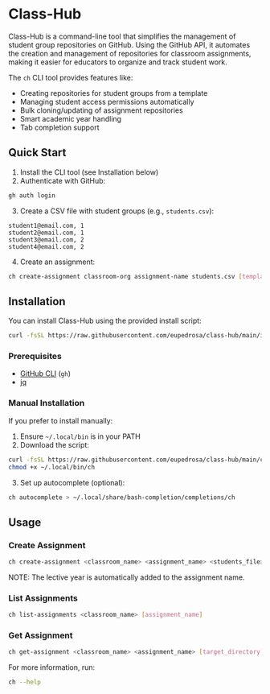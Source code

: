 # Class-Hub

Class-Hub is a command-line tool that simplifies the management of student group repositories on GitHub. Using the GitHub API, it automates the creation and management of repositories for classroom assignments, making it easier for educators to organize and track student work.

The `ch` CLI tool provides features like:
- Creating repositories for student groups from a template
- Managing student access permissions automatically
- Bulk cloning/updating of assignment repositories
- Smart academic year handling
- Tab completion support

## Quick Start

1. Install the CLI tool (see Installation below)
2. Authenticate with GitHub:
```bash
gh auth login
```
3. Create a CSV file with student groups (e.g., `students.csv`):
```csv
student1@email.com, 1
student2@email.com, 1
student3@email.com, 2
student4@email.com, 2
```
4. Create an assignment:
```bash
ch create-assignment classroom-org assignment-name students.csv [template-repo]
```

## Installation

You can install Class-Hub using the provided install script:

```bash
curl -fsSL https://raw.githubusercontent.com/eupedrosa/class-hub/main/install.sh | bash
```

### Prerequisites

- [GitHub CLI](https://cli.github.com/) (`gh`)
- [jq](https://stedolan.github.io/jq/)

### Manual Installation

If you prefer to install manually:

1. Ensure `~/.local/bin` is in your PATH
2. Download the script:
```bash
curl -fsSL https://raw.githubusercontent.com/eupedrosa/class-hub/main/ch -o ~/.local/bin/ch
chmod +x ~/.local/bin/ch
```
3. Set up autocomplete (optional):
```bash
ch autocomplete > ~/.local/share/bash-completion/completions/ch
```

## Usage

### Create Assignment
```bash
ch create-assignment <classroom_name> <assignment_name> <students_file> [template_repo]
```
NOTE: The lective year is automatically added to the assignment name.

### List Assignments
```bash
ch list-assignments <classroom_name> [assignment_name]
```

### Get Assignment
```bash
ch get-assignment <classroom_name> <assignment_name> [target_directory]
```

For more information, run:
```bash
ch --help
```